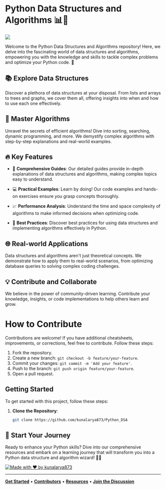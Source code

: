 # Python Data Structures and Algorithms 📊🐍

<img align="center" src="https://miro.medium.com/v2/resize:fit:1358/1*4ZcW5tSdizlbtDQyVpRTuA.jpeg"></img>

Welcome to the Python Data Structures and Algorithms repository! Here, we delve into the fascinating world of data structures and algorithms, empowering you with the knowledge and skills to tackle complex problems and optimize your Python code. 🚀

## 📚 Explore Data Structures

Discover a plethora of data structures at your disposal. From lists and arrays to trees and graphs, we cover them all, offering insights into when and how to use each one effectively.

## 🧠 Master Algorithms

Unravel the secrets of efficient algorithms! Dive into sorting, searching, dynamic programming, and more. We demystify complex algorithms with step-by-step explanations and real-world examples.

## 🔥 Key Features

- 📖 **Comprehensive Guides**: Our detailed guides provide in-depth explanations of data structures and algorithms, making complex topics easy to understand.

- 💻 **Practical Examples**: Learn by doing! Our code examples and hands-on exercises ensure you grasp concepts thoroughly.

- 📈 **Performance Analysis**: Understand the time and space complexity of algorithms to make informed decisions when optimizing code.

- 🌟 **Best Practices**: Discover best practices for using data structures and implementing algorithms effectively in Python.

## 🌐 Real-world Applications

Data structures and algorithms aren't just theoretical concepts. We demonstrate how to apply them to real-world scenarios, from optimizing database queries to solving complex coding challenges.

## 💡 Contribute and Collaborate

We believe in the power of community-driven learning. Contribute your knowledge, insights, or code implementations to help others learn and grow.

# How to Contribute

Contributions are welcome! If you have additional cheatsheets, improvements, or corrections, feel free to contribute. Follow these steps:

1. Fork the repository.
2. Create a new branch: `git checkout -b feature/your-feature`.
3. Commit your changes: `git commit -m 'Add your feature'`.
4. Push to the branch: `git push origin feature/your-feature`.
5. Open a pull request.

<!-- Getting Started Section -->
## Getting Started

To get started with this project, follow these steps:

1. **Clone the Repository**:
   ```bash
   git clone https://github.com/kunalarya873/Python_DSA

## 🌈 Start Your Journey

Ready to enhance your Python skills? Dive into our comprehensive resources and embark on a learning journey that will transform you into a Python data structure and algorithm wizard! 🧙‍♂️

[![Made with ❤️ by kunalarya873](https://img.shields.io/badge/Made%20with%20%E2%9D%A4%EF%B8%8F%20by-kunalarya873-red)](https://github.com/kunalarya873)

---

[**Get Started**](https://github.com/kunalarya873/Python_DSA) • [**Contributors**](https://github.com/kunalarya873) • [**Resources**](https://github.com/kunalarya873/Python_DSA/blob/main/Data%2BStructures%2Band%2BAlgorithms%2BBootcamp%2Bin%2BPython%2Bslides%2BRemaster.pdf) • [**Join the Discussion**](#)
